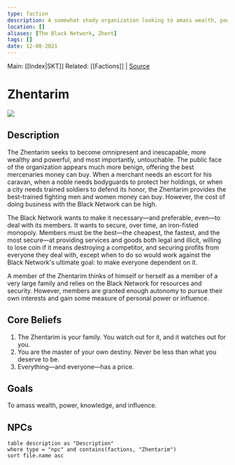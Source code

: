 ```yaml
---
type: faction
description: A somewhat shady organization looking to amass wealth, power, and influence throughout Faerun.
location: []
aliases: [The Black Network, Zhent]
tags: []
date: 12-08-2021
---
```

Main: [[Index|SKT]]
Related: [[Factions]] | [Source](https://dnd.wizards.com/dungeons-and-dragons/story/faction/zhentarim)
# Zhentarim
![](http://media.wizards.com/images/dnd/lateststory/ZHNT_banner.png)
## Description
The Zhentarim seeks to become omnipresent and inescapable, more wealthy and powerful, and most importantly, untouchable. The public face of the organization appears much more benign, offering the best mercenaries money can buy. When a merchant needs an escort for his caravan, when a noble needs bodyguards to protect her holdings, or when a city needs trained soldiers to defend its honor, the Zhentarim provides the best-trained fighting men and women money can buy. However, the cost of doing business with the Black Network can be high.

The Black Network wants to make it necessary—and preferable, even—to deal with its members. It wants to secure, over time, an iron-fisted monopoly. Members must be the best—the cheapest, the fastest, and the most secure—at providing services and goods both legal and illicit, willing to lose coin if it means destroying a competitor, and securing profits from everyone they deal with, except when to do so would work against the Black Network's ultimate goal: to make everyone dependent on it.

A member of the Zhentarim thinks of himself or herself as a member of a very large family and relies on the Black Network for resources and security. However, members are granted enough autonomy to pursue their own interests and gain some measure of personal power or influence.
## Core Beliefs
1.  The Zhentarim is your family. You watch out for it, and it watches out for you.
2.  You are the master of your own destiny. Never be less than what you deserve to be.
3.  Everything—and everyone—has a price.
## Goals
To amass wealth, power, knowledge, and influence.
## NPCs
```dataview
table description as "Description"
where type = "npc" and contains(factions, "Zhentarim")
sort file.name asc
```